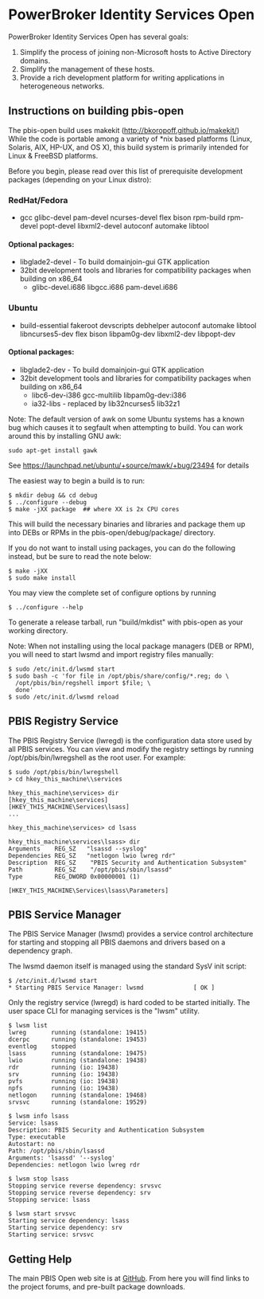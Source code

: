 # PowerBroker Identity Services Open

PowerBroker Identity Services Open has several goals:

1. Simplify the process of joining non-Microsoft hosts to Active Directory domains.
2. Simplify the management of these hosts.
3. Provide a rich development platform for writing applications in heterogeneous networks.

## Instructions on building pbis-open

The pbis-open build uses makekit (http://bkoropoff.github.io/makekit/)
While the code is portable among a variety of *nix based platforms
(Linux, Solaris, AIX, HP-UX, and OS X), this build system is 
primarily intended for Linux & FreeBSD platforms.

Before you begin, please read over this list of prerequisite development
packages (depending on your Linux distro):

### RedHat/Fedora
* gcc glibc-devel pam-devel ncurses-devel flex bison rpm-build rpm-devel popt-devel libxml2-devel autoconf automake libtool

#### Optional packages: 
* libglade2-devel - To build domainjoin-gui GTK application
* 32bit development tools and libraries for compatibility packages when building on x86_64
  * glibc-devel.i686 libgcc.i686 pam-devel.i686

### Ubuntu
* build-essential fakeroot devscripts debhelper autoconf automake libtool libncurses5-dev flex bison libpam0g-dev libxml2-dev libpopt-dev

#### Optional packages:
* libglade2-dev - To build domainjoin-gui GTK application
* 32bit development tools and libraries for compatibility packages when building on x86_64
  * libc6-dev-i386 gcc-multilib libpam0g-dev:i386
  * ia32-libs - replaced by lib32ncurses5 lib32z1

Note: The default version of awk on some Ubuntu systems has a known bug
which causes it to segfault when attempting to build.  You can work around
this by installing GNU awk:

    sudo apt-get install gawk

See https://launchpad.net/ubuntu/+source/mawk/+bug/23494 for details

The easiest way to begin a build is to run:

    $ mkdir debug && cd debug
    $ ../configure --debug
    $ make -jXX package  ## where XX is 2x CPU cores

This will build the necessary binaries and libraries and package them up into
DEBs or RPMs in the pbis-open/debug/package/ directory.

If you do not want to install using packages, you can do the following
instead, but be sure to read the note below:

    $ make -jXX
    $ sudo make install

You may view the complete set of configure options by running 

    $ ../configure --help

To generate a release tarball, run "build/mkdist" with pbis-open
as your working directory.

Note: When not installing using the local package managers (DEB or RPM),
you will need to start lwsmd and import registry files manually:

    $ sudo /etc/init.d/lwsmd start
    $ sudo bash -c 'for file in /opt/pbis/share/config/*.reg; do \
      /opt/pbis/bin/regshell import $file; \
      done'
    $ sudo /etc/init.d/lwsmd reload

## PBIS Registry Service

The PBIS Registry Service (lwregd) is the configuration data store
used by all PBIS services.  You can view and modify the registry
settings by running /opt/pbis/bin/lwregshell as the root user.  For
example:

    $ sudo /opt/pbis/bin/lwregshell
    > cd hkey_this_machine\\services
    
    hkey_this_machine\services> dir
    [hkey_this_machine\services]
    [HKEY_THIS_MACHINE\Services\lsass]
    ...
    
    hkey_this_machine\services> cd lsass
    
    hkey_this_machine\services\lsass> dir
    Arguments    REG_SZ   "lsassd --syslog"
    Dependencies REG_SZ   "netlogon lwio lwreg rdr"
    Description  REG_SZ    "PBIS Security and Authentication Subsystem"
    Path         REG_SZ    "/opt/pbis/sbin/lsassd"
    Type         REG_DWORD 0x00000001 (1)
    
    [HKEY_THIS_MACHINE\Services\lsass\Parameters]


## PBIS Service Manager

The PBIS Service Manager (lwsmd) provides a service control
architecture for starting and stopping all PBIS daemons and drivers
based on a dependency graph.

The lwsmd daemon itself is managed using the standard SysV init
script:

    $ /etc/init.d/lwsmd start
    * Starting PBIS Service Manager: lwsmd              [ OK ] 

Only the registry service (lwregd) is hard coded to be started
initially.  The user space CLI for managing services is the "lwsm"
utility.

    $ lwsm list
    lwreg       running (standalone: 19415)
    dcerpc      running (standalone: 19453)
    eventlog    stopped
    lsass       running (standalone: 19475)
    lwio        running (standalone: 19438)
    rdr         running (io: 19438)
    srv         running (io: 19438)
    pvfs        running (io: 19438)
    npfs        running (io: 19438)
    netlogon    running (standalone: 19468)
    srvsvc      running (standalone: 19529)
    
    $ lwsm info lsass
    Service: lsass
    Description: PBIS Security and Authentication Subsystem
    Type: executable
    Autostart: no
    Path: /opt/pbis/sbin/lsassd
    Arguments: 'lsassd' '--syslog'
    Dependencies: netlogon lwio lwreg rdr
    
    $ lwsm stop lsass
    Stopping service reverse dependency: srvsvc
    Stopping service reverse dependency: srv
    Stopping service: lsass
    
    $ lwsm start srvsvc
    Starting service dependency: lsass
    Starting service dependency: srv
    Starting service: srvsvc
    


## Getting Help

The main PBIS Open web site is at [GitHub](https://github.com/BeyondTrust/pbis-open).
From here you will find links to the project forums, and pre-built package downloads.

